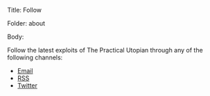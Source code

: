 Title:  Follow

Folder: about

Body: 

Follow the latest exploits of The Practical Utopian through any of the following channels:

+ [Email](http://eepurl.com/dp9oUv)
+ [RSS](../rss.xml)
+ [Twitter](https://twitter.com/herbbowie)
